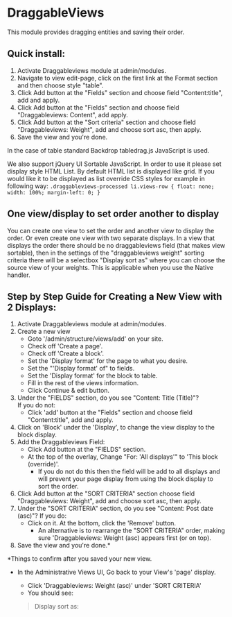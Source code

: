 DraggableViews
==============

This module provides dragging entities and saving their order.

Quick install:
-------------
 1) Activate Draggableviews module at admin/modules.
 2) Navigate to view edit-page, click on the first link at the Format section 
 and then choose style "table".
 3) Click Add button at the "Fields" section and choose field "Content:title", 
 add and apply.
 4) Click Add button at the "Fields" section and choose field 
 "Draggableviews: Content", add apply.
 5) Click Add button at the "Sort criteria" section and choose field 
 "Draggableviews: Weight", add and choose sort asc, then apply.
 6) Save the view and you're done.

In the case of table standard Backdrop tabledrag.js JavaScript is used.

We also support jQuery UI Sortable JavaScript. In order to use it please set 
display style HTML List.
By default HTML list is displayed like grid. If you would like it to be 
displayed as list override
CSS styles for example in following way:
  `.draggableviews-processed li.views-row { float: none; width: 100%; margin-left: 0; }`

One view/display to set order another to display
------------------------------------------------

You can create one view to set the order and another view to display the order.
Or even create one view with two separate displays. In a view that displays the
order there should be no draggableviews field (that makes view sortable), then
in the settings of the "draggableviews weight" sorting criteria there will be a
selectbox "Display sort as" where you can choose the source view of your
weights. This is applicable when you use the Native handler.

Step by Step Guide for Creating a New View with 2 Displays:
-----------------------------------------------------------

 1) Activate Draggableviews module at admin/modules.
 2) Create a new view
    - Goto '/admin/structure/views/add' on your site.
    - Check off 'Create a page'.
    - Check off 'Create a block'.
    - Set the 'Display format' for the page to what you desire.
    - Set the "'Display format' of" to fields.
    - Set the 'Display format' for the block to table.
    - Fill in the rest of the views information.
    - Click Continue & edit button.
 3) Under the "FIELDS" section, do you see "Content: Title (Title)"?  
 If you do not:
    - Click 'add' button at the "Fields" section and choose field 
    "Content:title", add and apply.
 4) Click on 'Block' under the 'Display', to change the view display to the 
 block display.
 5) Add the Draggableviews Field:
    - Click Add button at the "FIELDS" section.
    - At the top of the overlay, Change "For: 'All displays'" to 'This 
    block (override)'.
      - If you do not do this then the field will be add to all displays and 
      will prevent your page display from using the block display to sort the 
      order.
 5) Click Add button at the "SORT CRITERIA" section choose field 
 "Draggableviews: Weight", add and choose sort asc, then apply.
 6) Under the "SORT CRITERIA" section, do you see "Content: Post date (asc)"? 
 If you do:
    - Click on it.  At the bottom, click the 'Remove' button.
      - An alternative is to rearrange the "SORT CRITERIA" order, making sure 
      'Draggableviews: Weight (asc) appears first (or on top).
 7) Save the view and you're done.*

*Things to confirm after you saved your new view.
- In the Administrative Views UI, Go back to your View's 'page' display.
  - Click 'Draggableviews: Weight (asc)' under 'SORT CRITERIA'
  - You should see:

  >Display sort as:
  <title of view> (<display title>)

  This should be the view and block display you just created.
  FYI - This is also where you can change it to another view.

Permissions
-----------

Add "Access draggable views" permission to users who should be able to reorder 
views.  If a user does not have this permission they can still see the view, 
however they will not be able to reorder it.

If you want only want the order view visible to users with "Access draggable 
views" then set the Access to "Permission: Access draggable views".

When users have the "Access draggable views" and "Use contextual links" 
permission, they will see a contextual link from the non-reordering view to the
ordering view.

Arguments handling
------------------

Every time we save the order of a view, the current set of arguments are saved 
with order.
You can see this in draggableviews_structure table "args" column. By default 
when we display order we use all currently passed arguments to a view to 
"match" arguments in "args" column. This means that we can create a view with 
contextual filter or exposed filter criteria and save different orders for 
different sets of arguments.

Using the "Do not use any arguments (use empty arguments)" option will 
completely ignore passed arguments used in the Arguments handling of Sort 
criteria Draggable views weight. Be aware that in this case empty arguments set
will be used. So you can set order for a view when no arguments passed and then 
whatever arguments passed, an empty set will be used.

Using the "Prepare arguments with PHP code" option will let you alter arguments 
before they passed to "matching" with "args" column. For us this means that we 
can create, for example, several exposed filters, but pass values of only one 
of values of exposed filters instead of all of them.

Please be aware that in PHP code arguments are passed as an `$arguments` 
variable and you should return an array.
An example:
  `return array('status' => 1, 'user' => 2);  or return $arguments; // $arguments is already an array.`

In the $arguments array
  - Contextual filters are NUMBER keyed.
  - Exposed filters are NAME keyed.

For example, say we create two exposed filters: author and node type, but wish 
to take into account for ordering 
only node type. We would use the following:
  `unset($arguments['author']); return $arguments;`

When using arguments,  make sure your ordering view display has the same 
arguments as the display you want to show the end user.  If they do not match, 
then your ordering will not match.

Using `hook_draggableviews_handler_native_arguments_alter(&$arguments, $view, &$form_values)`, 
You may remove or change the arguments save to the database, just as the 
"Prepare arguments with PHP code" option. See `draggavleviews.api.php` for more 
details.

Removed Arguments:
- The pager 'item_per_page' exposed filter will never be saved.


Contextual link "Order view"
----------------------------

If there is view with sort order draggableviews weight and the order is set by 
another view we show "Order view" contextual link for opening a view that sets 
the order.


Troubleshooting Drag n' drop Not Showing
----------------------------------------

1. Make sure JavaScript is turned on and loading property.  Double check your 
source code.  For tables its `<root>/core/misc/tabledrag.js`.
2. Make sure you have draggableviews permission for the correct role.
3. Select 'show row weights'.  By default, this is located at the top right of 
the table. 
4. 'Show row weights' is a global variable/setting.  If you turn it off for one 
table, then all tables, across all pages, across all users, will not see it. To 
fix this in the UI, you have to 'hide row weights' on another page/table, such 
as admin/structure/block or go into the variables table in the database.


License
-------

This project is GPL v2 software. See the LICENSE.txt file in this directory for
complete text.

Current Maintainers
-------------------

- [docwilmot](https://github.com/docwilmot)

Credits
-------

- Maintainers of Drupal module: 
  - podarok - <http://drupal.org/u/podarok>
  - iStryker - <http://drupal.org/u/iStryker>
  - ygerasimov - <http://drupal.org/u/ygerasimov>
  - dixon_ - <http://drupal.org/u/dixon_>
  - sevi - <http://drupal.org/u/sevi>

